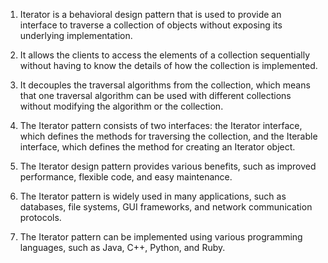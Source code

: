 

1. Iterator is a behavioral design pattern that is used to provide an interface to traverse a collection of objects without exposing its underlying implementation.

2. It allows the clients to access the elements of a collection sequentially without having to know the details of how the collection is implemented.

3. It decouples the traversal algorithms from the collection, which means that one traversal algorithm can be used with different collections without modifying the algorithm or the collection.

4. The Iterator pattern consists of two interfaces: the Iterator interface, which defines the methods for traversing the collection, and the Iterable interface, which defines the method for creating an Iterator object.

5. The Iterator design pattern provides various benefits, such as improved performance, flexible code, and easy maintenance.

6. The Iterator pattern is widely used in many applications, such as databases, file systems, GUI frameworks, and network communication protocols.

7. The Iterator pattern can be implemented using various programming languages, such as Java, C++, Python, and Ruby.